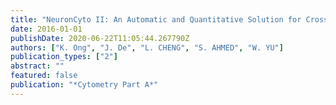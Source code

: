 ```yaml
---
title: "NeuronCyto II: An Automatic and Quantitative Solution for Crossover Neural Cells in High Throughput Screening"
date: 2016-01-01
publishDate: 2020-06-22T11:05:44.267790Z
authors: ["K. Ong", "J. De", "L. CHENG", "S. AHMED", "W. YU"]
publication_types: ["2"]
abstract: ""
featured: false
publication: "*Cytometry Part A*"
---
```


